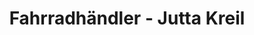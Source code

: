 ---
title: "Fahrradhändler - Jutta Kreil"
url: /waidhofen-thaya/fahrradhaendler-jutta-kreil/
shop: Fahrrad
---